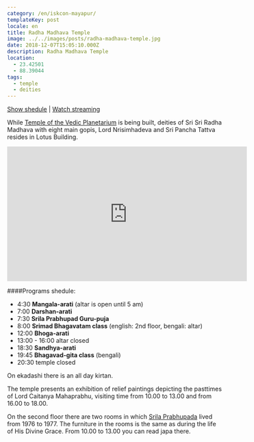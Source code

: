 ```yaml
---
category: /en/iskcon-mayapur/
templateKey: post
locale: en
title: Radha Madhava Temple
image: ../../images/posts/radha-madhava-temple.jpg
date: 2018-12-07T15:05:10.000Z
description: Radha Madhava Temple
location:
  - 23.42501
  - 88.39044
tags:
  - temple
  - deities
---
```


[Show shedule](#programs-shedule) | [Watch streaming](/en/stream)

While [Temple of the Vedic Planetarium](/en/tovp) is being built, deities of Sri Sri Radha Madhava
with eight main gopis, Lord Nrisimhadeva and Sri Pancha Tattva resides in Lotus Building.

<iframe width="560" height="315" src="https://www.youtube.com/embed/rtstv_zGBBw?start=58" frameborder="0" allow="accelerometer; autoplay; encrypted-media; gyroscope; picture-in-picture" allowfullscreen></iframe>

####Programs shedule:
  - 4:30 **Mangala-arati** (altar is open until 5 am)
  - 7:00 **Darshan-arati**
  - 7:30 **Srila Prabhupad Guru-puja**
  - 8:00 **Srimad Bhagavatam class** (english: 2nd floor, bengali: altar)
  - 12:00 **Bhoga-arati**
  - 13:00 - 16:00 altar closed
  - 18:30 **Sandhya-arati**
  - 19:45 **Bhagavad-gita class** (bengali)
  - 20:30 temple closed

On ekadashi there is an all day kirtan.

The temple presents an exhibition of relief paintings depicting the pasttimes of Lord Caitanya Mahaprabhu, visiting time from 10.00 to 13.00 and from 16.00 to 18.00.


On the second floor there are two rooms in which [Srila Prabhupada](/en/srila-prabhupada) lived from 1976 to 1977. The furniture in the rooms is the same as during the life of His Divine Grace. From 10.00 to 13.00 you can read japa there.

<tbd locale="en" url="https://docs.google.com/document/d/1bh_tIFq_fIeTXLYyYaB9DbfMjO96WRfPReNGDaxuBi0/edit#heading=h.3s0emu1zij8k" />
